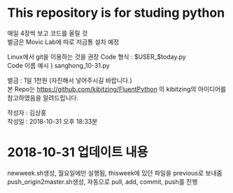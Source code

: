 # This repository is for studing python
매일 4장씩 보고 코드를 올릴 것  
벌금은 Movic Lab에 따로 저금통 설치 예정  

Linux에서 git을 이용하는 것을 권장
Code 형식 : $USER_$today.py  
Code 이름 예시 ) sanghong_10-31.py  

벌금 : 1일 1천원 (자진해서 넣어주시길 바랍니다.)  
본 Repo는 https://github.com/kibitzing/FluentPython 의 kibitzing의 아이디어를 참고하였음을 알려드립니다.


작성자 : 김상홍  
작성일 : 2018-10-31 오후 18:33분

# 2018-10-31 업데이트 내용
newweek.sh생성, 월요일에만 실행됨, thisweek에 있던 파일을 previous로 보내줌  
push_origin2master.sh생성, 자동으로 pull, add, commit, push를 진행  
